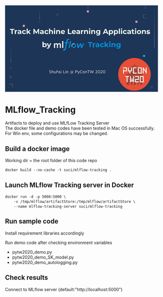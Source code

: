 ![](images/MLflow.jpg)
# MLflow_Tracking

Artifacts to deploy and use MLfLow Tracking Server  
The docker file and demo codes have been tested in Mac OS successfully. For Win env, some configurations may be changed.

## Build a docker image

Working dir = the root folder of this code repo
```
docker build --no-cache -t suci/mlflow-tracking .
```

## Launch MLflow Tracking server in Docker

```
docker run -d -p 5000:5000 \
    -v /tmp/mlflow/artifactStore:/tmp/mlflow/artifactStore \
    --name mlflow-tracking-server suci/mlflow-tracking
```

## Run sample code

Install requirement libraries accordingly

Run demo code after checking environment variables

- pytw2020_demo.py
- pytw2020_demo_SK_model.py
- pytw2020_demo_autologging.py

## Check results

Connect to MLflow server (default:"http://localhost:5000")